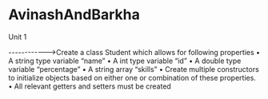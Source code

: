# AvinashAndBarkha
Unit 1

------------>Create a class Student which allows for following properties
•	A string type variable “name”
•	A int type variable “id”
•	A double type variable “percentage”
•	A string array “skills”
•	Create multiple constructors to initialize objects based on either one or combination of these properties.
•	All relevant getters and setters must be created


